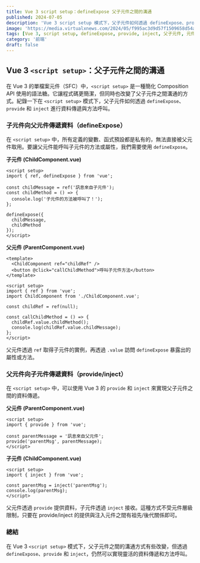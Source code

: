 ```yaml
---
title: Vue 3 script setup：defineExpose 父子元件之間的溝通
published: 2024-07-05
description: 'Vue 3 script setup 模式下，父子元件如何透過 defineExpose、provide 和 inject 進行資料傳遞與方法呼叫。'
image: 'https://media.virtualxnews.com/2024/05/f995ac3d9d57f1509658d54a5b48529c.png'
tags: [Vue 3, script setup, defineExpose, provide, inject, 父子元件, 元件溝通]
category: '前端'
draft: false 
---
```


## Vue 3 `<script setup>`：父子元件之間的溝通

在 Vue 3 的單檔案元件（SFC）中，`<script setup>` 是一種簡化 Composition API 使用的語法糖。它讓程式碼更簡潔，但同時也改變了父子元件之間溝通的方式。紀錄一下在 `<script setup>` 模式下，父子元件如何透過 `defineExpose`、`provide` 和 `inject` 進行資料傳遞與方法呼叫。

### 子元件向父元件傳遞資料（defineExpose）

在 `<script setup>` 中，所有定義的變數、函式預設都是私有的，無法直接被父元件取用。要讓父元件能呼叫子元件的方法或屬性，我們需要使用 `defineExpose`。

**子元件 (ChildComponent.vue)**

```vue
<script setup>
import { ref, defineExpose } from 'vue';

const childMessage = ref('訊息來自子元件');
const childMethod = () => {
  console.log('子元件的方法被呼叫了！');
};

defineExpose({
  childMessage,
  childMethod
});
</script>
```

**父元件 (ParentComponent.vue)**

```vue
<template>
  <ChildComponent ref="childRef" />
  <button @click="callChildMethod">呼叫子元件方法</button>
</template>

<script setup>
import { ref } from 'vue';
import ChildComponent from './ChildComponent.vue';

const childRef = ref(null);

const callChildMethod = () => {
  childRef.value.childMethod(); 
  console.log(childRef.value.childMessage);
};
</script>
```

父元件透過 `ref` 取得子元件的實例，再透過 `.value` 訪問 `defineExpose` 暴露出的屬性或方法。

### 父元件向子元件傳遞資料（provide/inject）

在 `<script setup>` 中，可以使用 Vue 3 的 `provide` 和 `inject` 來實現父子元件之間的資料傳遞。

**父元件 (ParentComponent.vue)**

```vue
<script setup>
import { provide } from 'vue';

const parentMessage = '訊息來自父元件';
provide('parentMsg', parentMessage);
</script>
```

**子元件 (ChildComponent.vue)**

```vue
<script setup>
import { inject } from 'vue';

const parentMsg = inject('parentMsg');
console.log(parentMsg); 
</script>
```

父元件透過 `provide` 提供資料，子元件透過 `inject` 接收。這種方式不受元件層級限制，只要在 provide/inject 的提供與注入元件之間有祖先/後代關係即可。

### 總結

在 Vue 3 `<script setup>` 模式下，父子元件之間的溝通方式有些改變，但透過 `defineExpose`、`provide` 和 `inject`，仍然可以實現靈活的資料傳遞和方法呼叫。
